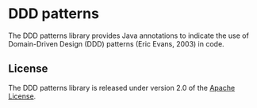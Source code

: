 # DDD patterns

The DDD patterns library provides Java annotations to indicate the use of Domain-Driven Design (DDD) patterns (Eric Evans, 2003) in code.

## License

The DDD patterns library is released under version 2.0 of the [Apache License](https://www.apache.org/licenses/LICENSE-2.0).
